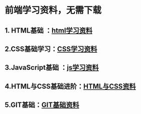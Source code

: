 #  前端学习资料，无需下载
##  1. HTML基础 ：[html学习资料](https://mp.weixin.qq.com/s/lNkLbVL8qWsay8c3krVL8A)
##  2.CSS基础学习：[CSS学习资料](https://mp.weixin.qq.com/s/zhi3cSU0k4DlHLerta9XXQ)
## 3.JavaScript基础 ：[js学习资料](https://mp.weixin.qq.com/s/jcyVEHWkyzv4d71c09I3wA)
##  4.HTML与CSS基础进阶：[HTML与CSS资料](https://mp.weixin.qq.com/s/k1nQtg5GAeNKGKI2izlkWQ)
##  5.GIT基础：[GIT基础资料](https://mp.weixin.qq.com/s/koameBEQILNz1ViT_oB_cQ)